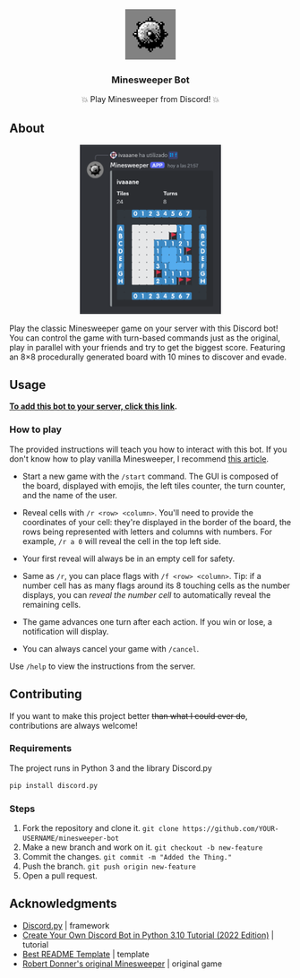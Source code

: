 <div align="center">
  <img src="assets/logo.png" alt="Logo" width="90" height="90">
  <h3>Minesweeper Bot</h3>
  <p>💥 Play Minesweeper from Discord! 💥</p>
</div>

## About

<div align="center">
  <img src="assets/screenshot.png" alt="Screenshot" width="50%">
</div>

Play the classic Minesweeper game on your server with this Discord bot! You can control the game
with turn-based commands just as the original, play in parallel with your friends and try to get
the biggest score. Featuring an 8×8 procedurally generated board with 10 mines to discover and evade.

## Usage

**[To add this bot to your server, click this link]().**

### How to play

The provided instructions will teach you how to interact with this bot. If you don't know how to play vanilla
Minesweeper, I recommend [this article](https://minesweepergame.com/strategy/how-to-play-minesweeper.php).

* Start a new game with the `/start` command. The GUI is composed of the board, displayed with emojis,
the left tiles counter, the turn counter, and the name of the user.

* Reveal cells with `/r <row> <column>`. You'll need to provide the coordinates of your cell: they're
displayed in the border of the board, the rows being represented with letters and columns with numbers.
For example, `/r a 0` will reveal the cell in the top left side.

* Your first reveal will always be in an empty cell for safety.

* Same as `/r`, you can place flags with `/f <row> <column>`. Tip: if a number cell has as many flags around
its 8 touching cells as the number displays, you can *reveal the number cell* to automatically reveal the
remaining cells.

* The game advances one turn after each action. If you win or lose, a notification will display.

* You can always cancel your game with `/cancel`.

Use `/help` to view the instructions from the server.

## Contributing

If you want to make this project better ~~than what I could ever do~~, contributions are always welcome!

### Requirements

The project runs in Python 3 and the library Discord.py

```bash
pip install discord.py
```

### Steps

1. Fork the repository and clone it. `git clone https://github.com/YOUR-USERNAME/minesweeper-bot`
2. Make a new branch and work on it. `git checkout -b new-feature`
3. Commit the changes. `git commit -m "Added the Thing."`
4. Push the branch. `git push origin new-feature`
5. Open a pull request.

## Acknowledgments

* [Discord.py](https://discordpy.readthedocs.io/en/stable/) | framework
* [Create Your Own Discord Bot in Python 3.10 Tutorial (2022 Edition)](https://www.youtube.com/watch?v=hoDLj0IzZMU) | tutorial
* [Best README Template](https://github.com/othneildrew/Best-README-Template) | template
* [Robert Donner's original Minesweeper](https://archive.org/details/win3_Mineswee) | original game